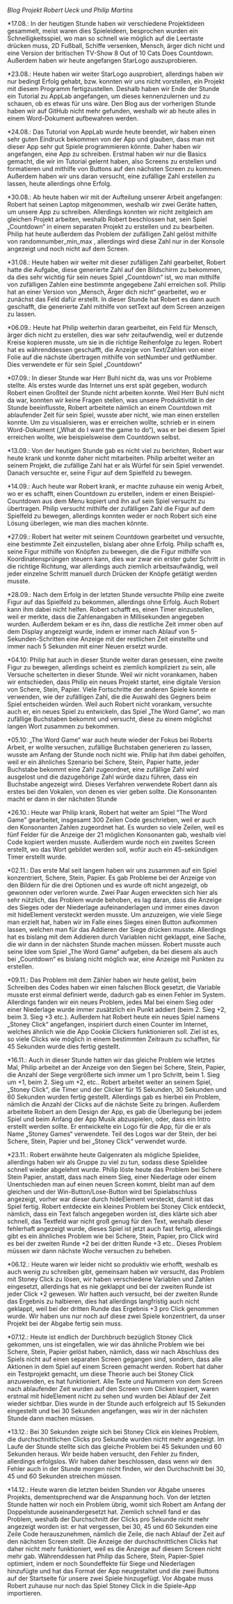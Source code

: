 *Blog Projekt Robert Ueck und Philip Martins*

*17.08.:
In der heutigen Stunde haben wir verschiedene Projektideen gesammelt, meist waren dies Spieleideen, besprochen wurden ein Schnelligkeitsspiel, wo man so schnell wie möglich auf die  Leertaste drücken muss, 2D Fußball, Schiffe versenken, Mensch, ärger dich nicht und eine Version der britischen TV-Show 8 Out of 10 Cats Does Countdown. Außerdem haben wir heute angefangen StarLogo auszuprobieren.

*23.08.:
Heute haben wir weiter StarLogo ausprobiert, allerdings haben wir nur bedingt Erfolg gehabt, bzw. konnten wir uns nicht vorstellen, ein Projekt mit diesem Programm fertigzustellen. Deshalb haben wir Ende der Stunde ein Tutorial zu AppLab angefangen, um dieses kennenzulernen und zu schauen, ob es etwas für uns wäre. Den Blog aus der vorherigen Stunde haben wir auf GitHub nicht mehr gefunden, weshalb wir ab heute alles in einem Word-Dokument aufbewahren werden.

*24.08.:
Das Tutorial von AppLab wurde heute beendet, wir haben einen sehr guten Eindruck bekommen von der App und glauben, dass man mit dieser App sehr gut Spiele programmieren könnte. Daher haben wir angefangen, eine App zu schreiben. Erstmal haben wir nur die Basics gemacht, die wir im Tutorial gelernt haben, also Screens zu erstellen und formatieren und mithilfe von Buttons auf den nächsten Screen zu kommen. Außerdem haben wir uns daran versucht, eine zufällige Zahl erstellen zu lassen, heute allerdings ohne Erfolg.

*30.08.:
Ab heute haben wir mit der Aufteilung unserer Arbeit angefangen: Robert hat seinen Laptop mitgenommen, weshalb wir zwei Geräte hatten, um unsere App zu schreiben. Allerdings konnten wir nicht zeitgleich am gleichen Projekt arbeiten, weshalb Robert beschlossen hat, sein Spiel „Countdown“ in einem separaten Projekt zu erstellen und zu bearbeiten. Philip hat heute außerdem das Problem der zufälligen Zahl gelöst mithilfe von randomnumber_min_max , allerdings wird diese Zahl nur in der Konsole angezeigt und noch nicht auf dem Screen.

*31.08.:
Heute haben wir weiter mit dieser zufälligen Zahl gearbeitet, Robert hatte die Aufgabe, diese generierte Zahl auf den Bildschirm zu bekommen, da dies sehr wichtig für sein neues Spiel „Countdown“ ist, wo man mithilfe von zufälligen Zahlen eine bestimmte angegebene Zahl erreichen soll. Philip hat an einer Version von „Mensch, Ärger dich nicht“ gearbeitet, wo er zunächst das Feld dafür erstellt. In dieser Stunde hat Robert es dann auch geschafft, die generierte Zahl mithilfe von setText auf dem Screen anzeigen zu lassen.

*06.09.:
Heute hat Philip weiterhin daran gearbeitet, ein Feld für Mensch, ärger dich nicht zu erstellen, dies war sehr zeitaufwendig, weil er dutzende Kreise kopieren musste, um sie in die richtige Reihenfolge zu legen. Robert hat es währenddessen geschafft, die Anzeige von Text/Zahlen von einer Folie auf die nächste übertragen mithilfe von setNumber und getNumber. Dies verwendete er für sein Spiel „Countdown“

*07.09.:
In dieser Stunde war Herr Buhl nicht da, was uns vor Probleme stellte. Als erstes wurde das Internet uns erst spät gegeben, wodurch Robert einen Großteil der Stunde nicht arbeiten konnte. Weil Herr Buhl nicht da war, konnten wir keine Fragen stellen, was unsere Produktivität in der Stunde beeinflusste, Robert arbeitete nämlich an einem Countdown mit ablaufender Zeit für sein Spiel, wusste aber nicht, wie man einen erstellen konnte. Um zu visualisieren, was er erreichen wollte, schrieb er in einem Word-Dokument („What do I want the game to do“), was er bei diesem Spiel erreichen wollte, wie beispielsweise dem Countdown selbst.

*13.09.:
Von der heutigen Stunde gab es nicht viel zu berichten, Robert war heute krank und konnte daher nicht mitarbeiten. Philip arbeitet weiter an seinem Projekt, die zufällige Zahl hat er als Würfel für sein Spiel verwendet. Danach versuchte er, seine Figur auf dem Spielfeld zu bewegen.

*14.09.:
Auch heute war Robert krank, er machte zuhause ein wenig Arbeit, wo er es schafft, einen Countdown zu erstellen, indem er einen Beispiel-Countdown aus dem Menu kopiert und ihn auf sein Spiel versucht zu übertragen. Philip versucht mithilfe der zufälligen Zahl die Figur auf dem Spielfeld zu bewegen, allerdings konnten weder er noch Robert sich eine Lösung überlegen, wie man dies machen könnte.

*27.09.:
Robert hat weiter mit seinem Countdown gearbeitet und versuchte, eine bestimmte Zeit einzustellen, bislang aber ohne Erfolg. Philip schafft es, seine Figur mithilfe von Knöpfen zu bewegen, die die Figur mithilfe von Koordinatensprüngen steuern kann, dies war zwar ein erster guter Schritt in die richtige Richtung, war allerdings auch ziemlich arbeitsaufwändig, weil jeder einzelne Schritt manuell durch Drücken der Knöpfe getätigt werden musste.

*28.09.:
Nach dem Erfolg in der letzten Stunde versuchte Philip eine zweite Figur auf das Spielfeld zu bekommen, allerdings ohne Erfolg. Auch Robert kann ihm dabei nicht helfen. Robert schafft es, einen Timer einzustellen, weil er merkte, dass die Zahlenangaben in Millisekunden angegeben wurden. Außerdem bekam er es ihn, dass die restliche Zeit immer oben auf dem Display angezeigt wurde, indem er immer nach Ablauf von 5-Sekunden-Schritten eine Anzeige mit der restlichen Zeit einstellte und immer nach 5 Sekunden mit einer Neuen ersetzt wurde.

*04.10:
Philip hat auch in dieser Stunde weiter daran gesessen, eine zweite Figur zu bewegen, allerdings scheint es ziemlich kompliziert zu sein, alle Versuche scheiterten in dieser Stunde. Weil wir nicht vorankamen, haben wir entschieden, dass Philip ein neues Projekt startet, eine digitale Version von Schere, Stein, Papier. Viele Fortschritte der anderen Spiele konnte er verwenden, wie der zufälligen Zahl, die die Auswahl des Gegners beim Spiel entscheiden würden. Weil auch Robert nicht vorankam, versuchte auch er, ein neues Spiel zu entwickeln, das Spiel „The Word Game“, wo man zufällige Buchstaben bekommt und versucht, diese zu einem möglichst langen Wort zusammen zu bekommen. 

*05.10:
„The Word Game“ war auch heute wieder der Fokus bei Roberts Arbeit, er wollte versuchen, zufällige Buchstaben generieren zu lassen, wusste am Anfang der Stunde noch nicht wie. Philip hat ihm dabei geholfen, weil er ein ähnliches Szenario bei Schere, Stein, Papier hatte, jeder Buchstabe bekommt eine Zahl zugeordnet, eine zufällige Zahl wird ausgelost und die dazugehörige Zahl würde dazu führen, dass ein Buchstabe angezeigt wird. Dieses Verfahren verwendete Robert dann als erstes bei den Vokalen, von denen es vier geben sollte. Die Konsonanten macht er dann in der nächsten Stunde

*26.10.:
Heute war Philip krank, Robert hat weiter am Spiel “The Word Game” gearbeitet, insgesamt 300 Zeilen Code geschrieben, weil er auch den Konsonanten Zahlen zugeordnet hat. Es wurden so viele Zeilen, weil es fünf Felder für die Anzeige der 21 möglichen Konsonanten gab, weshalb viel Code kopiert werden musste. Außerdem wurde noch ein zweites Screen erstellt, wo das Wort gebildet werden soll, wofür auch ein 45-sekündigen Timer erstellt wurde.

*02.11.:
Das erste Mal seit langem haben wir uns zusammen auf ein Spiel konzentriert, Schere, Stein, Papier. Es gab Probleme bei der Anzeige von den Bildern für die drei Optionen und es wurde oft nicht angezeigt, ob gewonnen oder verloren wurde. Zwei Paar Augen erweckten sich hier als sehr nützlich, das Problem wurde behoben, es lag daran, dass die Anzeige des Sieges oder der Niederlage aufeinanderlagen und immer eines davon mit hideElement versteckt werden musste. Um anzuzeigen, wie viele Siege man erzielt hat, haben wir im Falle eines Sieges einen Button aufkommen lassen, welchen man für das Addieren der Siege drücken musste. Allerdings hat es bislang mit dem Addieren durch Variablen nicht geklappt, eine Sache, die wir dann in der nächsten Stunde machen müssen. Robert musste auch seine Idee vom Spiel „The Word Game“ aufgeben, da bei diesem als auch bei „Countdown“ es bislang nicht möglich war, eine Anzeige mit Punkten zu erstellen.

*09.11.:
Das Problem mit dem Zähler haben wir heute gelöst, beim Schreiben des Codes haben wir einen falschen Block gesetzt, die Variable musste erst einmal definiert werde, dadurch gab es einen Fehler im System. Allerdings fanden wir ein neues Problem, jedes Mal bei einem Sieg oder einer Niederlage wurde immer zusätzlich ein Punkt addiert (beim 2. Sieg +2, beim 3. Sieg +3 etc.). Außerdem hat Robert heute ein neues Spiel namens „Stoney Click“ angefangen, inspiriert durch einen Counter im Internet, welches ähnlich wie die App Cookie Clickers funktionieren soll. Ziel ist es, so viele Clicks wie möglich in einem bestimmten Zeitraum zu schaffen, für 45 Sekunden wurde dies fertig gestellt.

*16.11.:
Auch in dieser Stunde hatten wir das gleiche Problem wie letztes Mal, Philip arbeitet an der Anzeige von den Siegen bei Schere, Stein, Papier, die Anzahl der Siege vergrößerte sich immer um 1 pro Schritt, beim 1. Sieg um +1, beim 2. Sieg um +2, etc.. Robert arbeitet weiter an seinem Spiel, „Stoney Click“, die Timer und der Clicker für 15 Sekunden, 30 Sekunden und 60 Sekunden wurden fertig gestellt. Allerdings gab es hierbei ein Problem, nämlich die Anzahl der Clicks auf die nächste Seite zu bringen. Außerdem arbeitete Robert an dem Design der App, es gab die Überlegung bei jedem Spiel und beim Anfang der App Musik abzuspielen, oder, dass ein Intro erstellt werden sollte. Er entwickelte ein Logo für die App, für die er als Name „Stoney Games“ verwendete. Teil des Logos war der Stein, der bei Schere, Stein, Papier und bei „Stoney Click“ verwendet wurde.

*23.11.:
Robert erwähnte heute Galgenraten als mögliche Spielidee, allerdings haben wir als Gruppe zu viel zu tun, sodass diese Spielidee schnell wieder abgelehnt wurde. Philip löste heute das Problem bei Schere Stein Papier, anstatt, dass nach einem Sieg, einer Niederlage oder einem Unentschieden man auf einen neuen Screen kommt, bleibt man auf dem gleichen und der Win-Button/Lose-Button wird bei Spielabschluss angezeigt, vorher war dieser durch hideElement versteckt, damit ist das Spiel fertig. Robert entdeckte ein kleines Problem bei Stoney Click entdeckt, nämlich, dass ein Text falsch angegeben worden ist, dies klärte sich aber schnell, das Textfeld war nicht groß genug für den Text, weshalb dieser fehlerhaft angezeigt wurde, dieses Spiel ist jetzt auch fast fertig, allerdings gibt es ein ähnliches Problem wie bei Schere, Stein, Papier, pro Click wird es bei der zweiten Runde +2 bei der dritten Runde +3 etc.. Dieses Problem müssen wir dann nächste Woche versuchen zu beheben.

*06.12.:
Heute waren wir leider nicht so produktiv wie erhofft, weshalb es auch wenig zu schreiben gibt, gemeinsam haben wir versucht, das Problem mit Stoney Click zu lösen, wir haben verschiedene Variablen und Zahlen eingesetzt, allerdings hat es nie geklappt und bei der zweiten Runde ist jeder Click +2 gewesen. Wir hatten auch versucht, bei der zweiten Runde das Ergebnis zu halbieren, dies hat allerdings langfristig auch nicht geklappt, weil bei der dritten Runde das Ergebnis +3 pro Click genommen wurde. Wir haben uns nur noch auf diese zwei Spiele konzentriert, da unser Projekt bei der Abgabe fertig sein muss.

*07.12.:
Heute ist endlich der Durchbruch bezüglich Stoney Click gekommen, uns ist eingefallen, wie wir das ähnliche Problem wie bei Schere, Stein, Papier gelöst haben, nämlich, dass wir nach Abschluss des Spiels nicht auf einen separaten Screen gegangen sind, sondern, dass alle Aktionen in dem Spiel auf einem Screen gemacht werden. Robert hat daher ein Testprojekt gemacht, um diese Theorie auch bei Stoney Click anzuwenden, es hat funktioniert. Alle Texte und Nummern von dem Screen nach ablaufender Zeit wurden auf den Screen vom Clicken kopiert, waren erstmal mit hideElement nicht zu sehen und wurden bei Ablauf der Zeit wieder sichtbar. Dies wurde in der Stunde auch erfolgreich auf 15 Sekunden eingestellt und bei 30 Sekunden angefangen, was wir in der nächsten Stunde dann machen müssen.

*13.12.:
Bei 30 Sekunden zeigte sich bei Stoney Click ein kleines Problem, die durchschnittlichen Clicks pro Sekunde wurden nicht mehr angezeigt. Im Laufe der Stunde stellte sich das gleiche Problem bei 45 Sekunden und 60 Sekunden heraus. Wir beide haben versucht, den Fehler zu finden, allerdings erfolgslos. Wir haben daher beschlossen, dass wenn wir den Fehler auch in der Stunde morgen nicht finden, wir den Durchschnitt bei 30, 45 und 60 Sekunden streichen müssen.

*14.12.:
Heute waren die letzten beiden Stunden vor Abgabe unseres Projekts, dementsprechend war die Anspannung hoch. Von der letzten Stunde hatten wir noch ein Problem übrig, womit sich Robert am Anfang der Doppelstunde auseinandergesetzt hat. Ziemlich schnell fand er das Problem, weshalb der Durchschnitt der Clicks pro Sekunde nicht mehr angezeigt worden ist: er hat vergessen, bei 30, 45 und 60 Sekunden eine Zeile Code herauszunehmen, nämlich die Zeile, die nach Ablauf der Zeit auf den nächsten Screen stellt. Die Anzeige der durchschnittlichen Clicks hat daher nicht mehr funktioniert, weil es die Anzeige auf diesem Screen nicht mehr gab. Währenddessen hat Philip das Schere, Stein, Papier-Spiel optimiert, indem er noch Soundeffekte für Siege und Niederlagen hinzufügte und hat das Format der App neugestaltet und die zwei Buttons auf der Startseite für unsere zwei Spiele hinzugefügt. Vor Abgabe muss Robert zuhause nur noch das Spiel Stoney Click in die Spiele-App importieren.
